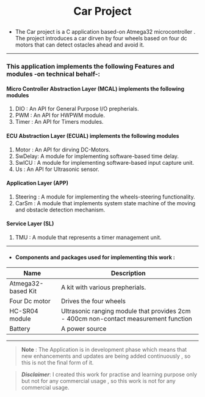 <!-- heading -->
# <p align="center">Car Project</p>

* The Car project is a C application based-on Atmega32 microcontroller . The project introduces a car dirven by four wheels based on four dc motors 
that can detect ostacles ahead and avoid it.   
____

### __This application implements the following Features and modules -on technical behalf__-:

#### Micro Controller Abstraction Layer (MCAL) implements the following modules 
1. DIO   : An API for General Purpose I/O prepherials.
2. PWM   : An API for HWPWM module.    
3. Timer : An API for Timers modules.
#### ECU Abstraction Layer (ECUAL) implements the following modules 
1. Motor  : An API for dirving DC-Motors.
2. SwDelay: A module for implementing software-based time delay.
3. SwICU  : A module for implementing software-based input capture unit.
4. Us     : An API for Ultrasonic sensor.
#### Application Layer (APP) 
1. Steering : A module for implementing the wheels-steering functionality.
2. CarSm    : A module that implements system state machine of the moving and obstacle detection mechanism.
#### Service Layer (SL)
1. TMU      : A module that represents a timer management unit.
----
* ####   Components and packages used for implementing this work :

| Name               		|   Description                      	  											  |
| -------------------------	| ----------------------------------------------------------------------------------- |
| Atmega32-based Kit        | A kit with various prepherials. 													  |
| Four Dc motor             | Drives the four wheels          													  |
| HC-SR04 module            | Ultrasonic ranging module that provides 2cm - 400cm non-contact measurement function|
| Battery              		| A power source 				  													  |
------
>**Note** :
>The Application is in development phase which means that new enhancements and updates are being added continuously , so this is not the final form of it.

>***Disclaimer***:
I created this work for practise and learning purpose only but not for any commercial usage , so this work is not for any commercial usage.
